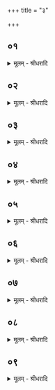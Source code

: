 +++
title = "३"

+++


## ०१
<details><summary>मूलम् - श्रीधरादि</summary>

ब्र᳘ह्म वा᳘ ऽइदम᳘ग्र ऽआसीत्॥  
(त्त᳘) त᳘द्देवा᳘नसृजत त᳘द्देवा᳘न्त्सृ᳘ष्ट्वैषु᳘ लोके᳘षु व्व्या᳘रोहयदस्मि᳘न्नेव᳘ लो᳘के ऽग्निं᳘ व्वायुमन्त᳘रिक्षे[[!!]] दि᳘व्येव सू᳘र्यम्॥
</details>

## ०२
<details><summary>मूलम् - श्रीधरादि</summary>

(म᳘) अ᳘थ ये᳘ ऽत ऽऊर्ध्वा᳘ लोकाः[[!!]]॥  
(स्त) तद्या ऽअ᳘त ऽऊर्ध्वा᳘ देव᳘तास्ते᳘षु ता᳘ देव᳘ता व्व्या᳘रोहयत्स य᳘था है᳘वेम᳘ ऽआवि᳘र्ल्लोका᳘ ऽइमा᳘श्च देव᳘ता ऽएव᳘मु हैव त᳘ ऽआवि᳘र्ल्लोकास्ता᳘श्च देव᳘ता ये᳘षु ता᳘ देव᳘ता व्व्या᳘रोहयत्॥
</details>

## ०३
<details><summary>मूलम् - श्रीधरादि</summary>

(द᳘) अ᳘थ ब्र᳘ह्मैव᳘ परार्द्ध᳘मगच्छत्॥  
(त्त᳘) त᳘त्परार्द्धं᳘ ग᳘त्वैक्षत कथ᳘न्न्विमां᳘ल्लोका᳘न्प्रत्य᳘वेयामि᳘ति[[!!]] तद्द्वा᳘भ्यामेव᳘ प्रत्य᳘वैद्रूपे᳘ण[[!!]] चैव ना᳘म्ना च स य᳘स्य क᳘स्य च नामा᳘स्ति तन्ना᳘म य᳘स्यो ऽअ᳘पि ना᳘म ना᳘स्ति यद्वे᳘द रूपे᳘णेद᳘ᳫँ᳘ रूपमि᳘ति त᳘द्रूप᳘मेता᳘वद्वा᳘ ऽइदं या᳘वद्रूपं᳘ चैव ना᳘म च॥
</details>

## ०४
<details><summary>मूलम् - श्रीधरादि</summary>

ते᳘ हैते ब्र᳘ह्मणो महती᳘ ऽअभ्वे[[!!]]॥  
स यो᳘ हैते ब्र᳘ह्मणो महती᳘ ऽअभ्वे व्वे᳘द मह᳘द्धै᳘वा᳘भ्वं भवति॥
</details>

## ०५
<details><summary>मूलम् - श्रीधरादि</summary>

ते᳘ हैते ब्र᳘ह्मणो महती᳘ यक्षे[[!!]]॥  
स यो᳘ हैते ब्र᳘ह्मणो महती᳘ यक्ष्ये व्वे᳘द मह᳘द्धैव᳘ यक्ष्यं᳘ भवति त᳘योरन्यतरज्ज्या᳘यो रूप᳘मेव यद्य᳘पि ना᳘म रूप᳘मेव तत्स यो᳘ हैत᳘योर्ज्ज्या᳘यो व्वे᳘द ज्या᳘यान्ह त᳘स्माद्भवति य᳘स्माज्ज्या᳘यान्बु᳘भूषति॥
</details>

## ०६
<details><summary>मूलम् - श्रीधरादि</summary>

म᳘र्त्या ह वा ऽअ᳘ग्रे देवा᳘ ऽआसुः॥  
स᳘ य᳘दैव ते ब्र᳘ह्मणा ऽऽपुर᳘थामृ᳘ता ऽआसुः स यं म᳘नस ऽआघार᳘यति म᳘नो वै᳘ रूपं म᳘नसा हि व्वे᳘देद᳘ᳫँ᳘ रूपमि᳘ति ते᳘न रूप᳘माप्नोत्य᳘थ यं᳘ व्वाच᳘ ऽआघार᳘यति व्वाग्वै ना᳘म व्वाचा हि ना᳘म गृह्णा᳘ति ते᳘नो ना᳘माप्नोत्येता᳘वद्वा᳘ ऽइदᳫँ᳭ स᳘र्व्वं या᳘वद्रूपं᳘ चैव ना᳘म च तत्स᳘र्व्वमाप्नोति स᳘र्व्वं वा᳘ ऽअक्षय्य᳘मेते᳘नो हास्याक्षय्य᳘ᳫँ᳘ सुकृतं᳘ भवत्यक्षय्यो᳘ लोकः[[!!]]॥
</details>

## ०७
<details><summary>मूलम् - श्रीधरादि</summary>

(स्त) तद्वा᳘ ऽअद᳘ ऽआग्नेय्यामि᳘ष्टा ऽउद्यते॥  
य᳘था तदृ᳘षिभ्यो यज्ञः प्रा᳘रोचत तं यथा᳘ ऽतन्वत त᳘द्यज्ञं᳘ तन्वानानृ᳘षीन्गन्धर्व्वा᳘ ऽउपनि᳘षेदुस्ते᳘ ह स्म संनि᳘दधतीदं वा ऽअ᳘त्यरीरिचन्निद᳘मून᳘मक्रन्नि᳘ति स᳘ य᳘दैषां यज्ञः᳘ संतस्थे᳘ ऽथैनांस्त᳘द्दर्शया᳘ञ्चक्रुरिदं वा ऽअ᳘त्यरीरिचतेद᳘मून᳘मकर्ते᳘ति॥
</details>

## ०८
<details><summary>मूलम् - श्रीधरादि</summary>

स य᳘दतिरेचयां᳘चक्रुः[[!!]]॥  
(र्य᳘) य᳘था गिरि᳘रेवं त᳘दासा᳘थ य᳘दूनं᳘ चक्रुर्य᳘था श्व᳘भ्राः प्रदरा᳘ ऽएवं त᳘दास॥
</details>

## ०९
<details><summary>मूलम् - श्रीधरादि</summary>

स य᳘त्र शंयोरा᳘ह॥  
त᳘दभि᳘मृशति य᳘ज्ञ न᳘मश्च त ऽउ᳘प च यज्ञ᳘स्य शिवे सं᳘तिष्ठस्व᳘ स्विष्टे मे सं᳘तिष्ठस्वे᳘ति स य᳘दतिरेच᳘यति त᳘न्नमस्कारे᳘ण शमयत्य᳘थ य᳘दूनं᳘ करोत्यु᳘प चे᳘ति ते᳘न तद᳘न्यूनं भवति यज्ञ᳘स्य शिवे संतिष्ठस्वे᳘ति[[!!]] यद्वै᳘ यज्ञस्या᳘न्यूनातिरिक्तं त᳘च्छिवं ते᳘न त᳘दुभ᳘यᳫँ᳭ शमयति᳘ स्विष्टे मे सं᳘तिष्ठस्वे᳘ति यद्वै[[!!]] यज्ञ᳘स्यान्यूनातिरिक्तं[[!!]] त᳘त्स्विष्टं तेनो[[!!]] त᳘दुभ᳘यᳫँ᳭ शमयत्येव᳘मु हास्यैते᳘न यज्ञेना᳘न्यूनातिरिक्तेनै᳘वेष्टं᳘ भवति य᳘ ऽएवं᳘ व्विद्वानेव᳘मभिमृश᳘ति[[!!]] त᳘स्मादेव᳘मे᳘वाभि᳘मृशेत्ते᳘ ह ते᳘ गंधर्व्वा᳘ ऽआसुः शू᳘र्प्पं य᳘वमान्कृषि᳘रुद्वा᳘लवान्धा᳘नान्त᳘र्वान्॥
</details>
